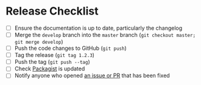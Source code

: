 # Release Checklist

- [ ] Ensure the documentation is up to date, particularly the changelog
- [ ] Merge the `develop` branch into the `master` branch (`git checkout master; git merge develop`)
- [ ] Push the code changes to GitHub (`git push`)
- [ ] Tag the release (`git tag 1.2.3`)
- [ ] Push the tag (`git push --tag`)
- [ ] Check [Packagist](https://packagist.org/packages/davejamesmiller/laravel-breadcrumbs) is updated
- [ ] Notify anyone who opened [an issue or PR](https://github.com/davejamesmiller/laravel-breadcrumbs/issues?utf8=%E2%9C%93&q=) that has been fixed
